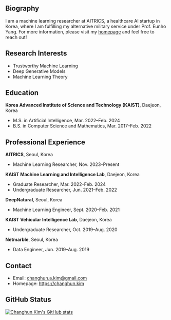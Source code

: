 ## Biography
I am a machine learning researcher at AITRICS, a healthcare AI startup in Korea, where I am fulfilling my alternative military service under Prof. Eunho Yang. For more information, please visit my [homepage](https://changhun.kim) and feel free to reach out!



## Research Interests
- Trustworthy Machine Learning
- Deep Generative Models
- Machine Learning Theory



## Education
**Korea Advanced Institute of Science and Technology (KAIST)**, Daejeon, Korea
- M.S. in Artificial Intelligence, Mar. 2022–Feb. 2024
- B.S. in Computer Science and Mathematics, Mar. 2017–Feb. 2022



## Professional Experience
**AITRICS**, Seoul, Korea
- Machine Learning Researcher, Nov. 2023–Present

**KAIST Machine Learning and Intelligence Lab**, Daejeon, Korea
- Graduate Researcher, Mar. 2022–Feb. 2024
- Undergraduate Researcher, Jun. 2021–Feb. 2022

**DeepNatural**, Seoul, Korea
- Machine Learning Engineer, Sept. 2020–Feb. 2021

**KAIST Vehicular Intelligence Lab**, Daejeon, Korea
- Undergraduate Researcher, Oct. 2019–Aug. 2020

**Netmarble**, Seoul, Korea
- Data Engineer, Jun. 2019–Aug. 2019



## Contact
- Email: [changhun.a.kim@gmail.com](mailto:changhun.a.kim@gmail.com)
- Homepage: <a href="https://changhun.kim" target="_blank">https://changhun.kim</a>



## GitHub Status
[![Changhun Kim's GitHub stats](https://github-readme-stats.vercel.app/api?username=drumpt)](https://github.com/anuraghazra/github-readme-stats)
